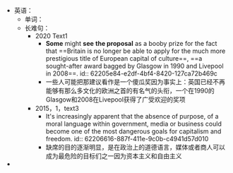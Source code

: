 - 英语：
	- 单词：
	- 长难句：
		- 2020 Text1
			- **Some** might **see** **the proposal** as a booby prize for the fact that ==Britain is no longer be able to apply for the much more prestigious title of European capital of culture==, ==a sought-after award bagged by Glasgow in 1990 and Livepool in 2008==.
			  id:: 62205e84-e2df-4bf4-8420-127ca72b469c
			- 一些人可能把那建议看作是一个傻瓜奖因为事实上：英国已经不再能够有那么多文化的欧洲之首的有名气的头衔，一个在1990的Glasgow和2008在Livepool获得了广受欢迎的奖项
		- 2015，1，text3
			- It's increasingly apparent that the absence of purpose, of a moral language within government, media or business could become one of the most dangerous goals for capitalism and freedom.
			  id:: 62206616-887f-411e-9c0b-c4941d57d010
			- 缺席的目的逐渐明显，是在政治上的道德语言，媒体或者商人可以成为最危险的目标们之一因为资本主义和自由主义
-